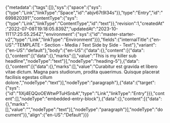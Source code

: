 {"metadata":{"tags":[]},"sys":{"space":{"sys":{"type":"Link","linkType":"Space","id":"abjv67t9l34s"}},"type":"Entry","id":"699820391","contentType":{"sys":{"type":"Link","linkType":"ContentType","id":"text"}},"revision":1,"createdAt":"2022-07-08T19:18:05.839Z","updatedAt":"2023-10-11T17:25:55.254Z","environment":{"sys":{"id":"master-starter-v2","type":"Link","linkType":"Environment"}}},"fields":{"internalTitle":{"en-US":"TEMPLATE - Section - Media / Text Side by Side - Text"},"variant":{"en-US":"default"},"body":{"en-US":{"data":{},"content":[{"data":{},"content":[{"data":{},"marks":[],"value":"This is my killer sub headline","nodeType":"text"}],"nodeType":"heading-5"},{"data":{},"content":[{"data":{},"marks":[],"value":"Curabitur est gravida et libero vitae dictum. Magna pars studiorum, prodita quaerimus. Quisque placerat facilisis egestas cillum dolore.","nodeType":"text"}],"nodeType":"paragraph"},{"data":{"target":{"sys":{"id":"1lXj4EQQoOEWtwPTuHSnbA","type":"Link","linkType":"Entry"}}},"content":[],"nodeType":"embedded-entry-block"},{"data":{},"content":[{"data":{},"marks":[],"value":"","nodeType":"text"}],"nodeType":"paragraph"}],"nodeType":"document"}},"align":{"en-US":"Default"}}}